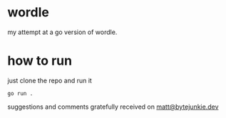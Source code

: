# wordle

my attempt at a go version of wordle.

# how to run

just clone the repo and run it

```
go run .
```

suggestions and comments gratefully received on matt@bytejunkie.dev 

